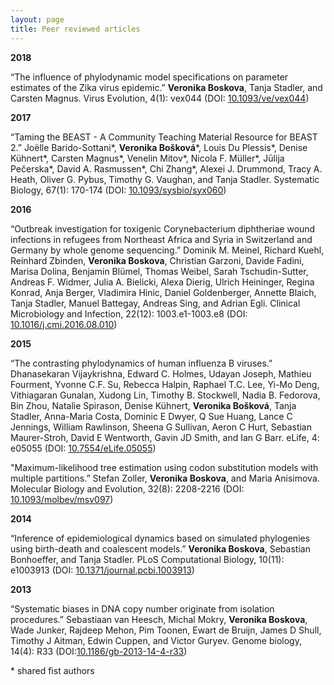 ```yaml
---
layout: page
title: Peer reviewed articles
---  
```


**2018**

“The influence of phylodynamic model specifications on parameter estimates of the Zika virus epidemic.” **Veronika Boskova**, Tanja Stadler, and Carsten Magnus. Virus Evolution, 4(1): vex044 (DOI: [10.1093/ve/vex044](https://doi.org/10.1093/ve/vex044))
      
**2017**  
    
“Taming the BEAST - A Community Teaching Material Resource for BEAST 2.” Joëlle Barido-Sottani\*, **Veronika Bošková**\*, Louis Du Plessis\*, Denise Kühnert\*, Carsten Magnus\*, Venelin Mitov\*, Nicola F. Müller\*, Jūlija Pečerska\*, David A. Rasmussen\*, Chi Zhang\*, Alexei J. Drummond, Tracy A. Heath, Oliver G. Pybus, Timothy G. Vaughan, and Tanja Stadler. Systematic Biology, 67(1): 170-174 (DOI: [10.1093/sysbio/syx060](https://doi.org/10.1093/sysbio/syx060))

**2016**  
    
“Outbreak investigation for toxigenic Corynebacterium diphtheriae wound infections in refugees from Northeast Africa and Syria in Switzerland and Germany by whole genome sequencing.” Dominik M. Meinel, Richard Kuehl, Reinhard Zbinden, **Veronika Boskova**, Christian Garzoni, Davide Fadini, Marisa Dolina, Benjamin Blümel, Thomas Weibel, Sarah Tschudin-Sutter, Andreas F. Widmer, Julia A. Bielicki, Alexa Dierig, Ulrich Heininger, Regina Konrad, Anja Berger, Vladimira Hinic, Daniel Goldenberger, Annette Blaich, Tanja Stadler, Manuel Battegay, Andreas Sing, and Adrian Egli. Clinical Microbiology and Infection, 22(12): 1003.e1-1003.e8 (DOI: [10.1016/j.cmi.2016.08.010](https://doi.org/10.1016/j.cmi.2016.08.010))

**2015**  

“The contrasting phylodynamics of human influenza B viruses.” Dhanasekaran Vijaykrishna, Edward C. Holmes, Udayan Joseph, Mathieu Fourment, Yvonne C.F. Su, Rebecca Halpin, Raphael T.C. Lee, Yi-Mo Deng, Vithiagaran Gunalan, Xudong Lin, Timothy B. Stockwell, Nadia B. Fedorova, Bin Zhou, Natalie Spirason, Denise Kühnert, **Veronika Bošková**, Tanja Stadler, Anna-Maria Costa, Dominic E Dwyer, Q Sue Huang, Lance C Jennings, William Rawlinson, Sheena G Sullivan, Aeron C Hurt, Sebastian Maurer-Stroh, David E Wentworth, Gavin JD Smith, and Ian G Barr. eLife, 4: e05055 (DOI: [10.7554/eLife.05055](https://doi.org/10.7554/eLife.05055))

"Maximum-likelihood tree estimation using codon substitution models with multiple partitions.” Stefan Zoller, **Veronika Boskova**, and Maria Anisimova. Molecular Biology and Evolution, 32(8): 2208-2216 (DOI: [10.1093/molbev/msv097](https://doi.org/10.1093/molbev/msv097))

**2014**  

“Inference of epidemiological dynamics based on simulated phylogenies using birth-death and coalescent models.” **Veronika Boskova**, Sebastian Bonhoeffer, and Tanja Stadler. PLoS Computational Biology, 10(11): e1003913 (DOI: [10.1371/journal.pcbi.1003913](https://doi.org/10.1371/journal.pcbi.1003913))

**2013**  

“Systematic biases in DNA copy number originate from isolation procedures.” Sebastiaan van Heesch, Michal Mokry, **Veronika Boskova**, Wade Junker, Rajdeep Mehon, Pim Toonen, Ewart de Bruijn, James D Shull, Timothy J Aitman, Edwin Cuppen, and Victor Guryev. Genome biology, 14(4): R33 (DOI:[10.1186/gb-2013-14-4-r33](https://doi.org/10.1186/gb-2013-14-4-r33))


\* shared fist authors

